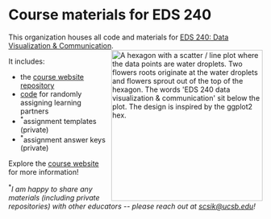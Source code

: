 # Course materials for EDS 240

This organization houses all code and materials for [EDS 240: Data Visualization & Communication](https://bren.ucsb.edu/courses/eds-240). 
<img align='right' src='https://github.com/user-attachments/assets/a7ef3dd6-59cd-426d-9118-d014d5c79a19' width='300' alt="A hexagon with a scatter / line plot where the data points are water droplets. Two flowers roots originate at the water droplets and flowers sprout out of the top of the hexagon. The words 'EDS 240 data visualization & communication' sit below the plot. The design is inspired by the ggplot2 hex.">

It includes:

- the [course website repository](https://github.com/EDS-240-Data-Viz/EDS-240-Data-Viz.github.io)
- [code](https://github.com/EDS-240-Data-Viz/learning-partners/blob/main/assign-learning-partners.R) for randomly assigning learning partners
- <sup>*</sup>assignment templates (private)
- <sup>*</sup>assignment answer keys (private)

Explore the [course website](https://eds-240-data-viz.github.io/) for more information!

<sup>*</sup>*I am happy to share any materials (including private repositories) with other educators -- please reach out at [scsik@ucsb.edu](mailto::scsik@ucsb.edu)!*

<!--

**Here are some ideas to get you started:**

🙋‍♀️ A short introduction - what is your organization all about?
🌈 Contribution guidelines - how can the community get involved?
👩‍💻 Useful resources - where can the community find your docs? Is there anything else the community should know?
🍿 Fun facts - what does your team eat for breakfast?
🧙 Remember, you can do mighty things with the power of [Markdown](https://docs.github.com/github/writing-on-github/getting-started-with-writing-and-formatting-on-github/basic-writing-and-formatting-syntax)
-->
